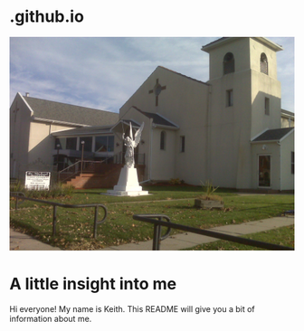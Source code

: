 # .github.io
![headshot](StMichaels_Leamington.jpg)
# A little insight into me
Hi everyone! My name is Keith. This README will give you a bit of information about me.
